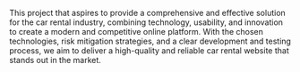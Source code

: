 This project that aspires to provide a comprehensive and effective solution for the car rental industry, combining technology, usability, and innovation to create a modern and competitive online platform. With the chosen technologies, risk mitigation strategies, and a clear development and testing process, we aim to deliver a high-quality and reliable car rental website that stands out in the market.